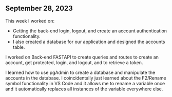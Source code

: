 ## September 28, 2023

This week I worked on:

- Getting the back-end login, logout, and create an account authentication functionality.
- I also created a database for our application and designed the accounts table.

I worked on Back-end FASTAPI to create queries and routes to create an account, get protected, login, and logout, and to retrieve a token.

I learned how to use pgAdmin to create a database and manipulate the accounts in the database. I coincidentally just learned about the F2/Rename symbol functionality in VS Code and it allows me to rename a variable once and it automatically replaces all instances of the variable everywhere else.
